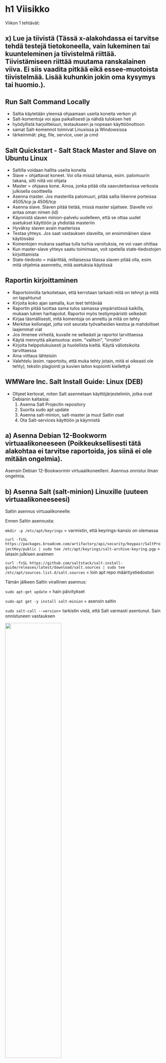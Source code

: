 # h1 Viisikko


Viikon 1 tehtävät:

## x) Lue ja tiivistä (Tässä x-alakohdassa ei tarvitse tehdä testejä tietokoneella, vain lukeminen tai kuunteleminen ja tiivistelmä riittää. Tiivistämiseen riittää muutama ranskalainen viiva. Ei siis vaadita pitkää eikä essee-muotoista tiivistelmää. Lisää kuhunkin jokin oma kysymys tai huomio.).

## Run Salt Command Locally
- Saltia käytetään yleensä ohjaamaan useita koneita verkon yli
- Salt-komentoja voi ajaa paikallisesti ja nähdä tuloksen heti
- hyödyllistä harjoitteluun, testaukseen ja nopeaan käyttöönottoon
- samat Salt-komennot toimivat Linuxissa ja Windowsissa
- tärkeimmät: pkg, file, service, user ja cmd
  
## Salt Quickstart - Salt Stack Master and Slave on Ubuntu Linux
- Saltilla voidaan hallita useita koneita
- Slave = ohjattavat koneet. Voi olla missä tahansa, esim. palomuurin takana, silti niitä voi ohjata
- Master = ohjaava kone. Ainoa, jonka pitää olla saavutettavissa verkosta julkisella osoitteella
- Asenna master. Jos masterilla palomuuri, pitää sallia liikenne porteissa 4505/tcp ja 4506/tcp
- Asenna slave. Slaven pitää tietää, missä master sijaitsee. Slavelle voi antaa oman nimen (id)
- Käynnistä slaven minion-palvelu uudelleen, että se ottaa uudet asetukset käyttöön ja yhdistää masteriin
- Hyväksy slaven avain masterissa
- Testaa yhteys. Jos saat vastauksen slaveilta, on ensimmäinen slave käytössäsi
- Komentojen mukana saattaa tulla turhia varoituksia, ne voi vaan ohittaa
- Kun master-slave yhteys saatu toimimaan, voit opetella state-tiedostojen kirjoittamista 
- State-tiedosto = määrittää, millaisessa tilassa slaven pitää olla, esim. mitä ohjelmia asennettu, mitä asetuksia käytössä
  
## Raportin kirjoittaminen
- Raportoinnilla tarkoitetaan, että kerrotaan tarkasti mitä on tehnyt ja mitä on tapahtunut
- Kirjoita koko ajan samalla, kun teet tehtävää
- Raportin pitää tuottaa sama tulos samassa ympäristössä kaikilla, mukaan lukien harhapolut. Raportoi myös testiympäristö selkeästi
- Kirjaa täsmällisesti, mitä komentoja on annettu ja mitä on tehty
- Merkitse kellonajat, jotta voit seurata työvaiheiden kestoa ja mahdolliset laajemmat viat
- Jos ilmenee virheitä, kuvaile ne selkeästi ja raportoi tarvittaessa
- Käytä mennyttä aikamuotoa: esim. "valitsin", "irroitin"
- Kirjoita helppolukuisesti ja huolellista kieltä. Käytä väliotsikoita tarvittaessa
- Aina viittaus lähteisiin
- Valehtelu (esim. raportoitu, että muka tehty jotain, mitä ei oikeasti ole tehty), tekstin plagiointi ja kuvien laiton kopiointi kiellettyä
  
## WMWare Inc. Salt Install Guide: Linux (DEB)
- Ohjeet kertovat, miten Salt asennetaan käyttöjärjestelmiin, jotka ovat Debianin kaltaisia:
  1. Asenna Salt Projectin repository
  2. Suorita sudo apt update 
  3. Asenna salt-minion, salt-master ja muut Saltin osat
  4. Ota Salt-services käyttöön ja käynnistä
 
## a) Asenna Debian 12-Bookworm virtuaalikoneeseen (Poikkeuksellisesti tätä alakohtaa ei tarvitse raportoida, jos siinä ei ole mitään ongelmia).

Asensin Debian 12-Bookwormin virtuaalikoneelleni. Asennus onnistui ilman ongelmia.
## b) Asenna Salt (salt-minion) Linuxille (uuteen virtuaalikoneeseesi)
Saltin asennus virtuaalikoneelle:

Ennen Saltin asennusta:

`mkdir -p /etc/apt/keyrings` = varmistin, että keyrings-kansio on olemassa

`curl -fsSL https://packages.broadcom.com/artifactory/api/security/keypair/SaltProjectKey/public | sudo tee /etc/apt/keyrings/salt-archive-keyring.pgp` = latasin julkisen avaimen

`curl -fsSL https://github.com/saltstack/salt-install-guide/releases/latest/download/salt.sources | sudo tee /etc/apt/sources.list.d/salt.sources` = loin apt repo määritystiedoston

Tämän jälkeen Saltin virallinen asennus:

`sudo apt-get update` = hain päivitykset

`sudo-apt get -y install salt-minion` = asensin saltin

`sudo salt-call --version`= tarkistin vielä, että Salt varmasti asentunut. Sain onnistuneen vastauksen

<img src="kuvat/salt_version.png" width="60%">

## c) Viisi tärkeintä. Näytä Linuxissa esimerkit viidestä tärkeimmästä Saltin tilafunktiosta: pkg, file, service, user, cmd. Analysoi ja selitä tulokset.

## pkg

Pkgn avulla hallinnoidaan ohjelmien asennusta.

`sudo salt-call --local -l info state.single pkg.installed tree` = asensin treen

<img src="kuvat/pkg.png" width="60%">

ID = tree (paketti mitä Salt käsitteli)

Function = pkg.installed (mitä funktiota käytetty)

Result = True (onnistunut suoritus)

Comment = All specified packages are already installed (tree oli jo valmiiksi asennettu, vaikka itse en ole sitä asentanut)

Started = 15.32 (milloin alkanut)

Duration = 59.509 ms (kesto)

Changes = ei muutoksia, koska tree löytyi jo (mitä muutoksia on tehty)

Total states run = 1 (montako tehtävää suoritettu)

Total run time = 59.509 ms (kokonaiskesto)


## file

Filen avulla hallinnoidaan tiedostoja.

`sudo salt-call --local -l info state.single file.managed /tmp/testitiedosto` = loin testitiedoston

<img src="kuvat/file.png" width="60%">

ID = /tmp/testitiedosto (tiedostopolku, mitä Salt käsitteli)

Function = file.managed (mitä funktiota käytetty)

Result =  True (onnistunut suoritus)

Comment = Empty file (tyhjä tiedosto)

Started = 16.44 (milloin suoritus alkanut)

Duration = 4.345 ms (kesto)

Changes = new: file /tmp/testitiedosto created (muutokset)

Total states run = 1 (montako tehtävää suoritettu)

Total run time = 4.345 ms (kokonaiskesto)

## service

Servicen avulla hallitaan palveluita ja sitä, ovatko ne käynnissä vai eivät.

`sudo salt-call --local -l info state.single service.running apache2 enable=True` = yritin käynnistää apachea

<img src="kuvat/service.png" width="60%">

ID = apache2 (palvelu, minkä tilaa Salt yritti muuttaa)

Function = service.running (mitä funktiota käytetty)

Result = False (funktion ajaminen ei onnistunut, koska apachea ei ole asennettu)

Comment = The named service apache2 is not available (koska apachea ei ole asennettu)

Started = 16.58 (milloin suoritus alkanut)

Duration = 23.276 ms (milloin suoritus alkanut)

Changes = ei muutoksia

Total states run = 1 (montako tehtävää suoritettu)

Total run time = 23.276 m (kokonaiskesto)

## user 

Userin avulla hallitaan käyttäjiä ja niiden asetuksia.

`sudo salt-call --local -l info state.single user.present user1` = loin uuden käyttäjän nimeltä user1

<img src="kuvat/user1.png" width="60%">
<img src="kuvat/user2.png" width="60%">

ID = user1 (käyttäjä, jonka Salt loi)

Function = user.present (mitä funktiota käytetty)

Result = True (onnistunut suoritus)

Comment = New user user1 created (uusi käyttäjä luotu)

Started = 17.13 (milloin suoritus alkanut)

Duration = 70.235 ms (kesto)

Changes = 
  groups = user1
  
  home = /home/user1/
  
  name = user1
  
  shell = /bin/sh
  
  uid = 1001

Total states run = 1 (montako tehtävää suoritettu)

Total run time = 70.235 ms (kokonaiskesto)

## cmd

Cmdn avulla hallitaan komentojen suorittamista. Voidaan määrittää, että komento suoritetaan vain tietyjen ehtojen täytyttyä.

`sudo salt-call --local info state.single cmd.run 'touch /tmp/testi' creates="/tmp/testi"` = loin testi-tiedoston

<img src="kuvat/cmd.png" width="60%">

ID = touch /tmp/testi (komento, jonka Salt suoritti luodakseen tiedoston)

Function = cmd.run (mitä funktiota käytetty)

Result = True (onnistunut suoritus)

Comment = Command "touch /tmp/testi" run (komento suoritettu)

Started = 17.31 (milloin suoritus alkanut)

Duration = 725.399 ms (kesto)

Changes = 
  pid = 4310
  retcode = 0

Total states run = 1 (montako tehtävää suoritettu)

Total run time = 725.399 ms (kokonaiskesto)

## d) Idempotentti. Anna esimerkki idempotenssista. Aja 'salt-call --local' komentoja, analysoi tulokset, selitä miten idempotenssi ilmenee.

Idempotentti = Toiminto, jonka voi suoritta useita kertoja, mutta lopputulos pysyy jokaisen suorituskerran jälkeen samana. Esimerkiksi jos tree-pakettia ei ole asennettu, Salt asentaa sen. Jos se on jo asennettu, Salt ei tee mitään. Komennon voi ajaa niin monta kertaa kuin haluaa, mutta lopputulos pysyy samana.

Kun asensin treetä komennolla `sudo salt-call --local -l info state.single pkg.installed tree`, sain vastaukseksi, että se on jo asennettu. Kokeilin komentoa pari kertaa uudelleen ja sain aina saman vastauksen, että se löytyy jo.

Ensimmäinen kerta:

<img src="kuvat/pkg.png" width="60%">

Seuraavat kerrat:

<img src="kuvat/pkg_indempotentti.png" width="60%">

Lopputulos pysyi siis koko ajan samana.


## Lähteet:

Karvinen, T. 2025. Palvelinten hallinta: Läksyt. Luettavissa: https://terokarvinen.com/palvelinten-hallinta/#laksyt Luettu: 27.3.2025

Karvinen, T. 2023. Run Salt Command Locally. Luettavissa: https://terokarvinen.com/2021/salt-run-command-locally/ Luettu: 27.3.2025

Karvinen, T. 2018. Salt Quickstart - Salt Stack Master and Slave on Ubuntu Linux. Luettavissa: https://terokarvinen.com/2018/03/28/salt-quickstart-salt-stack-master-and-slave-on-ubuntu-linux/ Luettu: 27.3.2025

Karvinen, T. 2006. Raportin kirjoittaminen. Luettavissa: https://terokarvinen.com/2006/06/04/raportin-kirjoittaminen-4/ Luettu: 27.3.2025

WMWare Inc. Salt Install Guide: Linux (DEB). Luettavissa: https://docs.saltproject.io/salt/install-guide/en/latest/topics/install-by-operating-system/linux-deb.html Luettu: 27.3.2025

Karvinen, T. 2024. Install Debian on Virtualbox. Luettavissa: https://terokarvinen.com/2021/install-debian-on-virtualbox/ Luettu: 27.3.2025

WMWare Inc. 2025. Salt.States.Pkg. Luettavissa: https://docs.saltproject.io/en/master/ref/states/all/salt.states.pkg.html Luettu: 28.3.2025

WMWare Inc. 2025. Salt.States.File. Luettavissa: https://docs.saltproject.io/en/3006/ref/states/all/salt.states.file.html Luettu: 28.3.2025

WMWare Inc. 2025. Salt.States.Service. Luettavissa: https://docs.saltproject.io/en/3006/ref/states/all/salt.states.service.html Luettu: 28.3.2025

WMWare Inc. 2025. Salt.States.User. Luettavissa: https://docs.saltproject.io/en/3006/ref/states/all/salt.states.user.html Luettu: 28.3.2025

WMWare Inc. 2025. Salt.States.Cmd. Luettavissa: https://docs.saltproject.io/en/3006/ref/states/all/salt.states.cmd.html Luettu: 28.3.2025

WMWare Inc. 2025. Glossary. Luettavissa: https://docs.saltproject.io/en/3006/glossary.html Luettu: 28.3.2025

